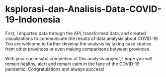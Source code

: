 # ksplorasi-dan-Analisis-Data-COVID-19-Indonesia
First, I imported data through the API, transformed data, and created visualizations to communicate the results of data analysis about COVID-19. You are welcome to further develop the analysis by taking case studies from other provinces or even making comparisons between provinces.

With your successful completion of this analysis project, I hope you will remain healthy, alert and remain calm in the face of the COVID-19 pandemic. Congratulations and always success!
